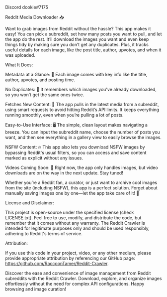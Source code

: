 Discord dookie#7175

Reddit Media Downloader 📥

Want to grab images from Reddit without the hassle? This app makes it easy! You can pick a subreddit, set how many posts you want to pull, and let the app do the rest. It’ll download the images you want and even keep things tidy by making sure you don’t get any duplicates. Plus, it tracks useful details for each image, like the post title, author, upvotes, and when it was uploaded.

What It Does:

Metadata at a Glance: 📝 Each image comes with key info like the title, author, upvotes, and posting time.

No Duplicates: 🚫 It remembers which images you've already downloaded, so you won’t get the same ones twice.

Fetches New Content: 🔄 The app pulls in the latest media from a subreddit, using smart requests to avoid hitting Reddit’s API limits. It keeps everything running smoothly, even when you’re pulling a lot of posts.

Easy-to-Use Interface: 🖥️ The simple, clean layout makes navigating a breeze. You can input the subreddit name, choose the number of posts you want, and then see everything in a gallery view to easily browse the images.

NSFW Content: 🔥 This app also lets you download NSFW images by bypassing Reddit's usual filters, so you can access and save content marked as explicit without any issues.

Videos Coming Soon: 🎥 Right now, the app only handles images, but video downloads are on the way in the next update. Stay tuned!

Whether you’re a Reddit fan, a curator, or just want to archive cool images from the site (including NSFW), this app is a perfect solution. Forget about manually saving images one by one—let the app take care of it! 🙌

License and Disclaimer:

This project is open-source under the specified license (check LICENSE.txt). Feel free to use, modify, and distribute the code, but remember that it comes without any warranty. The Reddit Crawler is intended for legitimate purposes only and should be used responsibly, adhering to Reddit's terms of service.


Attribution:

If you use this code in your project, video, or any other medium, please provide appropriate attribution by referencing our GitHub page: https://github.com/RaccoonTamer/Reddit-Crawler.

Discover the ease and convenience of image management from Reddit subreddits with the Reddit Crawler. Download, explore, and organize images effortlessly without the need for complex API configurations. Happy browsing and image curation!
